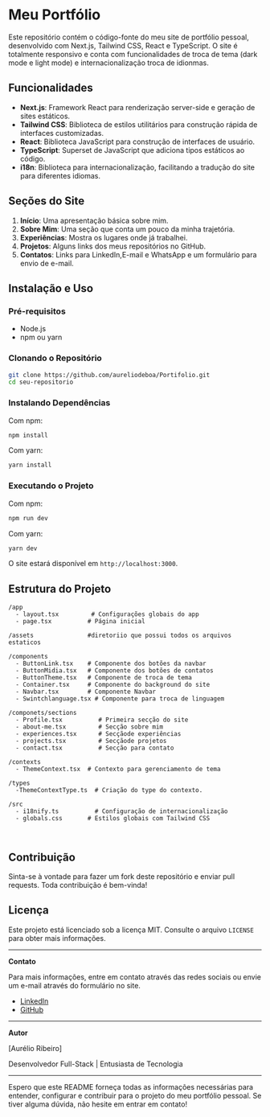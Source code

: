 # Meu Portfólio

Este repositório contém o código-fonte do meu site de portfólio pessoal, desenvolvido com Next.js, Tailwind CSS, React e TypeScript. O site é totalmente responsivo e conta com funcionalidades de troca de tema (dark mode e light mode) e internacionalização troca de idionmas.

## Funcionalidades

- **Next.js**: Framework React para renderização server-side e geração de sites estáticos.
- **Tailwind CSS**: Biblioteca de estilos utilitários para construção rápida de interfaces customizadas.
- **React**: Biblioteca JavaScript para construção de interfaces de usuário.
- **TypeScript**: Superset de JavaScript que adiciona tipos estáticos ao código.
- **i18n**: Biblioteca para internacionalização, facilitando a tradução do site para diferentes idiomas.


## Seções do Site

1. **Início**: Uma apresentação básica sobre mim.
2. **Sobre Mim**: Uma seção que conta um pouco da minha trajetória.
3. **Experiências**: Mostra os lugares onde já trabalhei.
4. **Projetos**: Alguns links dos meus repositórios no GitHub.
5. **Contatos**: Links para LinkedIn,E-mail e WhatsApp e um formulário para envio de e-mail.

## Instalação e Uso

### Pré-requisitos

- Node.js
- npm ou yarn

### Clonando o Repositório

```bash
git clone https://github.com/aureliodeboa/Portifolio.git
cd seu-repositorio
```

### Instalando Dependências

Com npm:

```bash
npm install
```

Com yarn:

```bash
yarn install
```

### Executando o Projeto

Com npm:

```bash
npm run dev
```

Com yarn:

```bash
yarn dev
```

O site estará disponível em `http://localhost:3000`.

## Estrutura do Projeto

```
/app
  - layout.tsx         # Configurações globais do app
  - page.tsx          # Página inicial

/assets               #diretoriio que possui todos os arquivos estaticos
 
/components
  - ButtonLink.tsx    # Componente dos botões da navbar
  - ButtonMidia.tsx   # Componente dos botões de contatos
  - ButtonTheme.tsx   # Componente de troca de tema
  - Container.tsx     # Componente do background do site
  - Navbar.tsx        # Componente Navbar
  - Swintchlanguage.tsx # Componente para troca de linguagem

/componets/sections
  - Profile.tsx          # Primeira secção do site
  - about-me.tsx         # Secção sobre mim
  - experiences.tsx      # Secçãode experiências
  - projects.tsx         # Secçãode projetos
  - contact.tsx          # Secção para contato

/contexts
  - ThemeContext.tsx  # Contexto para gerenciamento de tema

/types
  -ThemeContextType.ts  # Criação do type do contexto.

/src
  - i18nify.ts          # Configuração de internacionalização
  - globals.css       # Estilos globais com Tailwind CSS



```

## Contribuição

Sinta-se à vontade para fazer um fork deste repositório e enviar pull requests. Toda contribuição é bem-vinda!

## Licença

Este projeto está licenciado sob a licença MIT. Consulte o arquivo `LICENSE` para obter mais informações.

---

**Contato**

Para mais informações, entre em contato através das redes sociais ou envie um e-mail através do formulário no site.

- [LinkedIn](https://www.linkedin.com/in/aurelioribeiro/)
- [GitHub](https://github.com/aureliodeboa)


---

**Autor**

[Aurélio Ribeiro]

Desenvolvedor Full-Stack | Entusiasta de Tecnologia

---

Espero que este README forneça todas as informações necessárias para entender, configurar e contribuir para o projeto do meu portfólio pessoal. Se tiver alguma dúvida, não hesite em entrar em contato!
